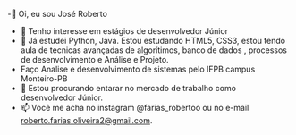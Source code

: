  -👋 Oi, eu sou José Roberto
- 👀 Tenho interesse em estágios de desenvolvedor Júnior
- 🌱 Já estudei Python, Java. Estou estudando HTML5, CSS3, estou tendo aula de tecnicas avançadas de algorítimos, banco de dados , processos de desenvolvimento e Análise e Projeto.
- Faço Analise e desenvolvimento de sistemas pelo IFPB campus Monteiro-PB
- 💞️ Estou procurando entarar no mercado de trabalho como desenvolvedor Júnior.
- 📫 Você me acha no instagram @farias_robertoo ou no e-mail roberto.farias.oliveira2@gmail.com.

<!---
robertojunior28/robertojunior28 is a ✨ special ✨ repository because its `README.md` (this file) appears on your GitHub profile.
You can click the Preview link to take a look at your changes.
--->
